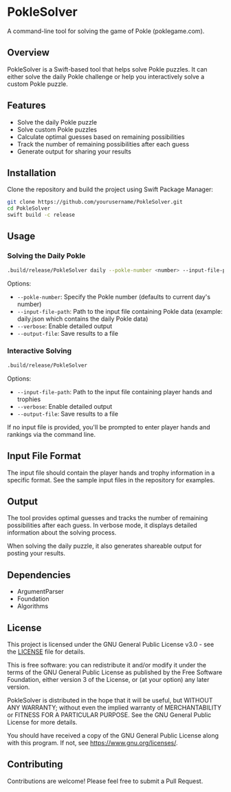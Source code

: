 # PokleSolver

A command-line tool for solving the game of Pokle (poklegame.com).

## Overview

PokleSolver is a Swift-based tool that helps solve Pokle puzzles. It can either solve the daily Pokle challenge or help you interactively solve a custom Pokle puzzle.

## Features

- Solve the daily Pokle puzzle
- Solve custom Pokle puzzles
- Calculate optimal guesses based on remaining possibilities
- Track the number of remaining possibilities after each guess
- Generate output for sharing your results

## Installation

Clone the repository and build the project using Swift Package Manager:

```bash
git clone https://github.com/yourusername/PokleSolver.git
cd PokleSolver
swift build -c release
```

## Usage

### Solving the Daily Pokle

```bash
.build/release/PokleSolver daily --pokle-number <number> --input-file-path <path>
```

Options:

- `--pokle-number`: Specify the Pokle number (defaults to current day's number)
- `--input-file-path`: Path to the input file containing Pokle data (example: daily.json which contains the daily Pokle data)
- `--verbose`: Enable detailed output
- `--output-file`: Save results to a file

### Interactive Solving

```bash
.build/release/PokleSolver
```

Options:

- `--input-file-path`: Path to the input file containing player hands and trophies
- `--verbose`: Enable detailed output
- `--output-file`: Save results to a file

If no input file is provided, you'll be prompted to enter player hands and rankings via the command line.

## Input File Format

The input file should contain the player hands and trophy information in a specific format. See the sample input files in the repository for examples.

## Output

The tool provides optimal guesses and tracks the number of remaining possibilities after each guess. In verbose mode, it displays detailed information about the solving process.

When solving the daily puzzle, it also generates shareable output for posting your results.

## Dependencies

- ArgumentParser
- Foundation
- Algorithms

## License

This project is licensed under the GNU General Public License v3.0 - see the [LICENSE](LICENSE) file for details.

This is free software: you can redistribute it and/or modify it under the terms of the GNU General Public License as published by the Free Software Foundation, either version 3 of the License, or (at your option) any later version.

PokleSolver is distributed in the hope that it will be useful, but WITHOUT ANY WARRANTY; without even the implied warranty of MERCHANTABILITY or FITNESS FOR A PARTICULAR PURPOSE. See the GNU General Public License for more details.

You should have received a copy of the GNU General Public License along with this program. If not, see <https://www.gnu.org/licenses/>.

## Contributing

Contributions are welcome! Please feel free to submit a Pull Request.
